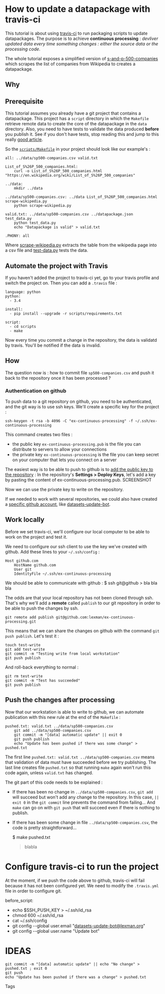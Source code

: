 # How to update a datapackage with travis-ci
This tutorial is about using [travis-ci](http://travis-ci.com) to run packaging scripts to update datapackages. The purpose is to achieve
__continuous processing__ : *devliver updated data every time something changes : either the source data or the processing code*.

The whole tutorial exposes a simplified version of [s-and-p-500-companies](http://data.okfn.org/data/core/s-and-p-500-companies) which scrapes
the list of companies from Wikipedia to creates a datapackage.



## Why


## Prerequisite
This tutorial assumes you already have a git project that contains a datapackage. This project has a ``script`` 
directory in which the ``Makefile`` retrieve remote data to create the core of the datapackage in the ``data`` directory. Also, 
you need to have tests to validate the data produced **before** you publish it. See if you don't have tests, stop reading this and jump
to this really [good article](http://okfnlabs.org/blog/2016/05/17/automated-data-validation.html).

So the [``scripts/Makefile``](scritps/Makefile) in your project should look like our example's :

    all: ../data/sp500-companies.csv valid.txt

    List_of_S%26P_500_companies.html:
        curl -o List_of_S%26P_500_companies.html "https://en.wikipedia.org/wiki/List_of_S%26P_500_companies"

    ../data:
        mkdir ../data
        
    ../data/sp500-companies.csv: ../data List_of_S%26P_500_companies.html scrape-wikipedia.py
        python scrape-wikipedia.py

    valid.txt: ../data/sp500-companies.csv ../datapackage.json test_data.py
        python test_data.py
        echo "Datapackage is valid" > valid.txt

    .PHONY: all


Where [scrape-wikipedia.py](scripts/scrape-wikipedia.py) extracts the table from the wikipedia page into a csv file and [test-data.py](scripts/test-data.py)
tests the data.

## Automate the project with Travis
If you haven't added the project to travis-ci yet, go to your travis profile and switch the project on. Then you can add a ``.travis`` file :

    language: python
    python:
      - 3.4

    install:
      - pip install --upgrade -r scripts/requirements.txt

    script:
      - cd scripts
      - make

Now every time you commit a change in the repository, the data is validatd by travis. You'll be notified if the data is invalid.

## How

The question now is : how to commit file ``sp500-companies.csv`` and push it back to the repository once it has been processed ?

### Authentication on github
To push data to a git repository on github, you need to be authenticated, and the git way is to use ssh keys. We'll create 
a specific key for the project :

    ssh-keygen -t rsa -b 4096 -C "ex-continuous-processing" -f ~/.ssh/ex-continuous-processing

This command creates two files : 
  * the public key ``ex-continuous-processing.pub`` is the file you can distribute to servers to allow your connections
  * the private key ``ex-continuous-processing`` is the file you can keep secret on your computer that lets you connect on a server

The easiest way is to be able to push to github is to 
[add the public key to the repository](https://developer.github.com/guides/managing-deploy-keys/#deploy-keys) :
In the repository's **Settings > Deploy Keys**, let's add a key by pasting the content of ex-continuous-processing.pub. 
SCREENSHOT

Now we can use the private key to write on the repository.

If we needed to work with several repositories, we could also have created a 
[specific github account](https://developer.github.com/guides/managing-deploy-keys/#machine-users), like
[datasets-update-bot](https://github.com/datasets-update-bot).

## Work locally
    
Before we set travis-ci, we'll configure our local computer to be able to work on the project and test it.

We need to configure our ssh client to use the key we've created with github. Add these lines to your ``~/.ssh/config`` :

    Host github.com
        HostName github.com
        User git
        IdentityFile ~/.ssh/ex-continuous-processing

We should be able to communicate with github :
    $ ssh git@github
    > bla bla bla

The odds are that your local repository has not been cloned through ssh. That's why we'll add a **remote**
called ``publish`` to our git repository in order to be able to push the changes by ssh.

    git remote add publish git@github.com:lexman/ex-continuous-processing.git

This means that we can share the changes on github with the command ``git push publish``. Let's test it :
    
    touch test-write
    git add test-write
    git commit -m "Testing write from local workstation"
    git push publish

And roll-back everything to normal :

    git rm test-write
    git commit -m "Test has succeeded"
    git push publish


## Push the changes after processing
Now that our workstation is able to write to github, we can automate publication with this new rule at the end of the ``Makefile`` :

    pushed.txt: valid.txt ../data/sp500-companies.csv
        git add ../data/sp500-companies.csv
        git commit -m "[data] automatic update" || exit 0
        git push publish
        echo "Update has been pushed if there was some change" > pushed.txt
    
The first line ``pushed.txt: valid.txt ../data/sp500-companies.csv`` means that validation of data must have succeeded before we try publishing. The last 
line creates file ``pushed.txt`` so that running ``make`` again won't run this code again, unless ``valid.txt`` has changed.

The git part of this code needs to be explained :
* If there has been no change in ``../data/sp500-companies.csv``, ``git add`` will succeed but won't add any change to the repository. In this case, ``|| exit 0`` in the ``git commit`` line prevents the command from failing... And ``make`` can go on with ``git push`` that will succeed even if there is nothing to publish.
* If there has been some change in file ``../data/sp500-companies.csv``, the code is pretty straightforward... 
    
    $ make pushed.txt
    > blabla
    
# Configure travis-ci to run the project

At the moment, if we push the code above to github, travis-ci will fail because it has not been configured yet. We 
need to modify the ``.travis.yml`` file in order to configure git.

before_script:
  - echo $SSH_PUSH_KEY > ~/.ssh/id_rsa
  - chmod 600 ~/.ssh/id_rsa
  - cat ~/.ssh/config
  - git config --global user.email "datasets-update-bot@lexman.org"
  - git config --global user.name "Update bot"




# IDEAS

	git commit -m "[data] automatic update" || echo "No change" > pushed.txt ; exit 0
	git push
	echo "Update has been pushed if there was a change" > pushed.txt
    
    
Tags